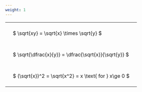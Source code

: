 ```yaml
---
weight: 1
---
```


<style type="text/css">
#T_b511b th.col_heading {
  text-align: left;
  font-size: 1em;
}
#T_b511b td {
  text-align: left;
  font-size: 1em;
  padding: 1.5em;
}
</style>
<table id="T_b511b">
  <thead>
  </thead>
  <tbody>
    <tr>
      <td id="T_b511b_row0_col0" class="data row0 col0" >$ \sqrt{xy} = \sqrt{x} \times \sqrt{y} $</td>
    </tr>
    <tr>
      <td id="T_b511b_row1_col0" class="data row1 col0" >$ \sqrt{\dfrac{x}{y}} = \dfrac{\sqrt{x}}{\sqrt{y}} $</td>
    </tr>
    <tr>
      <td id="T_b511b_row2_col0" class="data row2 col0" >$ (\sqrt{x})^2 = \sqrt{x^2} = x \text{ for } x\ge 0 $</td>
    </tr>
  </tbody>
</table>
